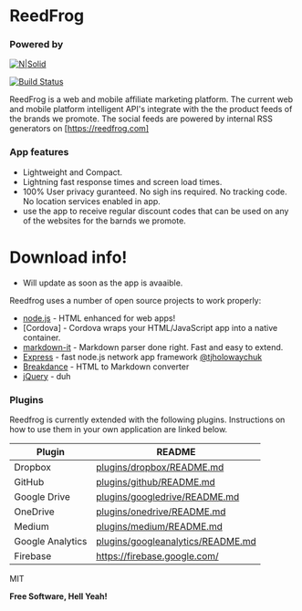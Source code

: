# ReedFrog

### Powered by
[![N|Solid](https://reedfrog.com/images/nodejs-logo.png)](https://reedfrog.com/images/nodejs-logo.png)

[![Build Status](https://travis-ci.org/joemccann/dillinger.svg?branch=master)](https://travis-ci.com/github/nawissor/reedfrog-android-app)

ReedFrog is a web and mobile affiliate marketing platform. The current web and mobile platform intelligent API's integrate with the the product feeds of the brands we promote. The social feeds are powered by internal RSS generators on [https://reedfrog.com]

### App features

  - Lightweight and Compact. 
  - Lightning fast response times and screen load times. 
  - 100% User privacy guranteed. No sigh ins required. No tracking code. No location services enabled in app. 
  - use the app to receive regular discount codes that can be used on any of the websites for the barnds we promote. 

# Download info!

  - Will update as soon as the app is avaaible. 
 

Reedfrog uses a number of open source projects to work properly:

* [node.js] - HTML enhanced for web apps!
* [Cordova] - Cordova wraps your HTML/JavaScript app into a native container.
* [markdown-it] - Markdown parser done right. Fast and easy to extend.
* [Express] - fast node.js network app framework [@tjholowaychuk]
* [Breakdance](https://breakdance.github.io/breakdance/) - HTML to Markdown converter
* [jQuery] - duh

### Plugins

Reedfrog is currently extended with the following plugins. Instructions on how to use them in your own application are linked below.

| Plugin | README |
| ------ | ------ |
| Dropbox | [plugins/dropbox/README.md][PlDb] |
| GitHub | [plugins/github/README.md][PlGh] |
| Google Drive | [plugins/googledrive/README.md][PlGd] |
| OneDrive | [plugins/onedrive/README.md][PlOd] |
| Medium | [plugins/medium/README.md][PlMe] |
| Google Analytics | [plugins/googleanalytics/README.md][PlGa] |
| Firebase | https://firebase.google.com/ |

MIT

**Free Software, Hell Yeah!**

[//]: # (These are reference links used in the body of this note and get stripped out when the markdown processor does its job. There is no need to format nicely because it shouldn't be seen. Thanks SO - http://stackoverflow.com/questions/4823468/store-comments-in-markdown-syntax)


   [dill]: <https://github.com/joemccann/dillinger>
   [git-repo-url]: <https://github.com/joemccann/dillinger.git>
   [john gruber]: <http://daringfireball.net>
   [df1]: <http://daringfireball.net/projects/markdown/>
   [markdown-it]: <https://github.com/markdown-it/markdown-it>
   [Ace Editor]: <http://ace.ajax.org>
   [node.js]: <http://nodejs.org>
   [Twitter Bootstrap]: <http://twitter.github.com/bootstrap/>
   [jQuery]: <http://jquery.com>
   [@tjholowaychuk]: <http://twitter.com/tjholowaychuk>
   [express]: <http://expressjs.com>
   [AngularJS]: <http://angularjs.org>
   [Gulp]: <http://gulpjs.com>

   [PlDb]: <https://github.com/joemccann/dillinger/tree/master/plugins/dropbox/README.md>
   [PlGh]: <https://github.com/joemccann/dillinger/tree/master/plugins/github/README.md>
   [PlGd]: <https://github.com/joemccann/dillinger/tree/master/plugins/googledrive/README.md>
   [PlOd]: <https://github.com/joemccann/dillinger/tree/master/plugins/onedrive/README.md>
   [PlMe]: <https://github.com/joemccann/dillinger/tree/master/plugins/medium/README.md>
   [PlGa]: <https://github.com/RahulHP/dillinger/blob/master/plugins/googleanalytics/README.md>
